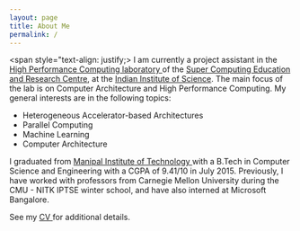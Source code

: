 ```yaml
---
layout: page
title: About Me
permalink: /
---
```


<span style="text-align: justify;>
I am currently a project assistant in the <a href= "http://hpc.serc.iisc.ernet.in/"> High Performance Computing laboratory </a> of the <a href = "http://www.serc.iisc.in/"> Super Computing Education and Research Centre</a>, at the <a href = "http://www.iisc.ernet.in/">Indian Institute of Science</a>. The main focus of the lab is on Computer Architecture and High Performance Computing. My general interests are in the following topics:


  * Heterogeneous Accelerator-based Architectures
  * Parallel Computing
  * Machine Learning
  * Computer Architecture
  
I graduated from <a href = "http://manipal.edu/mu.html"> Manipal Institute of Technology </a> with a B.Tech in Computer Science and Engineering with a CGPA of 9.41/10 in July 2015. Previously, I have worked with professors from Carnegie Mellon University  during the CMU - NITK IPTSE winter school, and have also interned at Microsoft Bangalore.


See my  <a href = "http://tejeswinisundaram.github.io/assets/tejeswini_resume.pdf"> CV </a>  for additional details.
</span>

